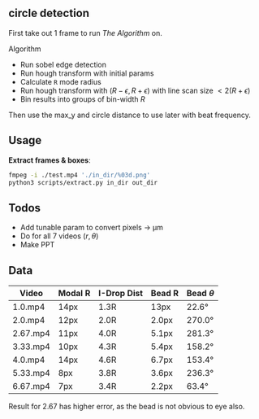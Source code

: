 ## circle detection

First take out 1 frame to run _The Algorithm_ on.

Algorithm
- Run sobel edge detection
- Run hough transform with initial params
- Calculate `R` mode radius
- Run hough transform with $(R-\epsilon, R+\epsilon)$ with line scan size $<2(R+\epsilon)$
- Bin results into groups of bin-width $R$

Then use the max_y and circle distance to use later with beat frequency.

## Usage

**Extract frames & boxes**:
```bash
fmpeg -i ./test.mp4 './in_dir/%03d.png'
python3 scripts/extract.py in_dir out_dir
```

## Todos
- Add tunable param to convert pixels &rarr; µm
- Do for all 7 videos $(r, \theta)$
- Make PPT

## Data

| Video    | Modal R | I-Drop Dist | Bead R | Bead $\theta$ |
|----------|---------|-------------|--------|---------------|
| 1.0.mp4  | 14px    | 1.3R        | 13px   | 22.6°         |
| 2.0.mp4  | 12px    | 2.0R        | 2.0px  | 270.0°        |
| 2.67.mp4 | 11px    | 4.0R        | 5.1px  | 281.3°        |
| 3.33.mp4 | 10px    | 4.3R        | 5.4px  | 158.2°        |
| 4.0.mp4  | 14px    | 4.6R        | 6.7px  | 153.4°        |
| 5.33.mp4|8px | 3.8R | 3.6px | 236.3° |
| 6.67.mp4|7px | 3.4R | 2.2px | 63.4° |

Result for 2.67 has higher error, as the bead is not obvious to eye also.